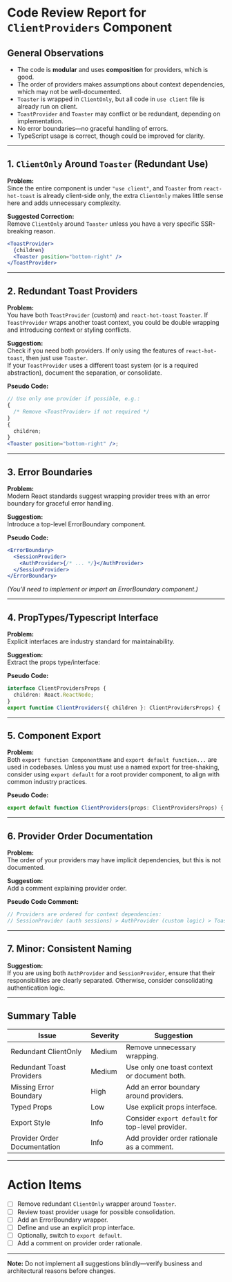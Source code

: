 # Code Review Report for `ClientProviders` Component

## General Observations

- The code is **modular** and uses **composition** for providers, which is good.
- The order of providers makes assumptions about context dependencies, which may not be well-documented.
- `Toaster` is wrapped in `ClientOnly`, but all code in `use client` file is already run on client.
- `ToastProvider` and `Toaster` may conflict or be redundant, depending on implementation.
- No error boundaries—no graceful handling of errors.
- TypeScript usage is correct, though could be improved for clarity.

---

## 1. `ClientOnly` Around `Toaster` (Redundant Use)

**Problem:**  
Since the entire component is under `"use client"`, and `Toaster` from `react-hot-toast` is already client-side only, the extra `ClientOnly` makes little sense here and adds unnecessary complexity.

**Suggested Correction:**  
Remove `ClientOnly` around `Toaster` unless you have a very specific SSR-breaking reason.

```jsx
<ToastProvider>
  {children}
  <Toaster position="bottom-right" />
</ToastProvider>
```

---

## 2. Redundant Toast Providers

**Problem:**  
You have both `ToastProvider` (custom) and `react-hot-toast` `Toaster`. If `ToastProvider` wraps another toast context, you could be double wrapping and introducing context or styling conflicts.

**Suggestion:**  
Check if you need both providers. If only using the features of `react-hot-toast`, then just use `Toaster`.  
If your `ToastProvider` uses a different toast system (or is a required abstraction), document the separation, or consolidate.

**Pseudo Code:**

```jsx
// Use only one provider if possible, e.g.:
{
  /* Remove <ToastProvider> if not required */
}
{
  children;
}
<Toaster position="bottom-right" />;
```

---

## 3. Error Boundaries

**Problem:**  
Modern React standards suggest wrapping provider trees with an error boundary for graceful error handling.

**Suggestion:**  
Introduce a top-level ErrorBoundary component.

**Pseudo Code:**

```jsx
<ErrorBoundary>
  <SessionProvider>
    <AuthProvider>{/* ... */}</AuthProvider>
  </SessionProvider>
</ErrorBoundary>
```

_(You'll need to implement or import an ErrorBoundary component.)_

---

## 4. PropTypes/Typescript Interface

**Problem:**  
Explicit interfaces are industry standard for maintainability.

**Suggestion:**  
Extract the props type/interface:

**Pseudo Code:**

```typescript
interface ClientProvidersProps {
  children: React.ReactNode;
}
export function ClientProviders({ children }: ClientProvidersProps) { ... }
```

---

## 5. Component Export

**Problem:**  
Both `export function ComponentName` and `export default function...` are used in codebases. Unless you must use a named export for tree-shaking, consider using `export default` for a root provider component, to align with common industry practices.

**Pseudo Code:**

```typescript
export default function ClientProviders(props: ClientProvidersProps) { ... }
```

---

## 6. Provider Order Documentation

**Problem:**  
The order of your providers may have implicit dependencies, but this is not documented.

**Suggestion:**  
Add a comment explaining provider order.

**Pseudo Code Comment:**

```jsx
// Providers are ordered for context dependencies:
// SessionProvider (auth sessions) > AuthProvider (custom logic) > ToastProvider (feedback context)
```

---

## 7. Minor: Consistent Naming

**Suggestion:**  
If you are using both `AuthProvider` and `SessionProvider`, ensure that their responsibilities are clearly separated. Otherwise, consider consolidating authentication logic.

---

## Summary Table

| Issue                        | Severity | Suggestion                                        |
| ---------------------------- | -------- | ------------------------------------------------- |
| Redundant ClientOnly         | Medium   | Remove unnecessary wrapping.                      |
| Redundant Toast Providers    | Medium   | Use only one toast context or document both.      |
| Missing Error Boundary       | High     | Add an error boundary around providers.           |
| Typed Props                  | Low      | Use explicit props interface.                     |
| Export Style                 | Info     | Consider `export default` for top-level provider. |
| Provider Order Documentation | Info     | Add provider order rationale as a comment.        |

---

# Action Items

- [ ] Remove redundant `ClientOnly` wrapper around `Toaster`.
- [ ] Review toast provider usage for possible consolidation.
- [ ] Add an ErrorBoundary wrapper.
- [ ] Define and use an explicit prop interface.
- [ ] Optionally, switch to `export default`.
- [ ] Add a comment on provider order rationale.

---

**Note:** Do not implement all suggestions blindly—verify business and architectural reasons before changes.

